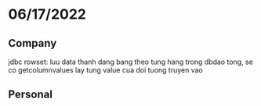 # 06/17/2022

## Company

jdbc rowset:
 luu data thanh dang bang
 theo tung hang
 trong dbdao tong, se co getcolumnvalues lay tung value cua doi tuong truyen vao
## Personal
